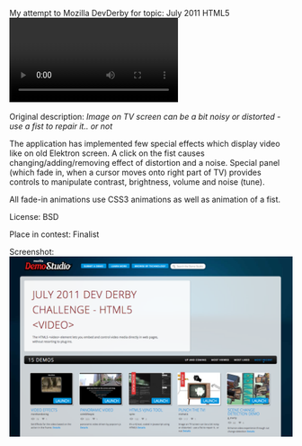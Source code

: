 My attempt to Mozilla DevDerby for topic: July 2011 HTML5 <video>

Original description:
*Image on TV screen can be a bit noisy or distorted - use a fist to repair it.. or not*

The application has implemented few special effects which display video like on old Elektron screen. 
A click on the fist causes changing/adding/removing effect of distortion and a noise.
Special panel (which fade in, when a cursor moves onto right part of TV) provides controls to manipulate contrast, brightness, volume and noise (tune).

All fade-in animations use CSS3 animations as well as animation of a fist.

License:
BSD

Place in contest: Finalist

Screenshot:
![alt text](https://github.com/166-mmx/devderby-punch-the-tv/raw/gh-pages/devderby-screenshot.png "DevDerby screenshot")